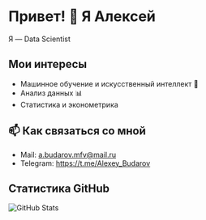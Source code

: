 # Привет! 👋 Я Алексей

Я — Data Scientist

## Мои интересы
- Машинное обучение и искусственный интеллект 🤖
- Анализ данных 📊
- Статистика и эконометрика

## 📫 Как связаться со мной
- Mail: a.budarov.mfv@mail.ru
- Telegram: https://t.me/Alexey_Budarov

## Статистика GitHub
![GitHub Stats](https://github-readme-stats.vercel.app/api?username=ваш_ник&show_icons=true)
